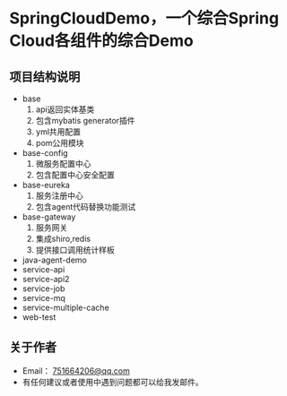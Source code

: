 # SpringCloudDemo，一个综合Spring Cloud各组件的综合Demo
## 项目结构说明
* base
  1. api返回实体基类
  2. 包含mybatis generator插件
  3. yml共用配置
  4. pom公用模块
* base-config
  1. 微服务配置中心
  2. 包含配置中心安全配置
* base-eureka
  1. 服务注册中心
  2. 包含agent代码替换功能测试
* base-gateway
  1. 服务网关
  2. 集成shiro,redis
  3. 提供接口调用统计样板
* java-agent-demo
* service-api
* service-api2
* service-job
* service-mq
* service-multiple-cache
* web-test
## 关于作者
* Email： <751664206@qq.com>
* 有任何建议或者使用中遇到问题都可以给我发邮件。
